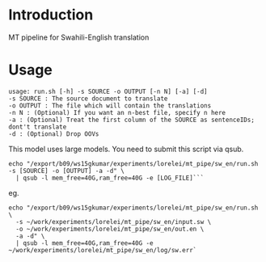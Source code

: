 # Introduction

MT pipeline for Swahili-English translation

# Usage

```
usage: run.sh [-h] -s SOURCE -o OUTPUT [-n N] [-a] [-d]
-s SOURCE : The source document to translate
-o OUTPUT : The file which will contain the translations
-n N : (Optional) If you want an n-best file, specify n here
-a : (Optional) Treat the first column of the SOURCE as sentenceIDs; dont't translate
-d : (Optional) Drop OOVs
```

This model uses large models. You need to submit this script via qsub.

```
echo "/export/b09/ws15gkumar/experiments/lorelei/mt_pipe/sw_en/run.sh -s [SOURCE] -o [OUTPUT] -a -d" \
  | qsub -l mem_free=40G,ram_free=40G -e [LOG_FILE]```
```

eg.

```
echo "/export/b09/ws15gkumar/experiments/lorelei/mt_pipe/sw_en/run.sh \
  -s ~/work/experiments/lorelei/mt_pipe/sw_en/input.sw \
  -o ~/work/experiments/lorelei/mt_pipe/sw_en/out.en \
  -a -d" \
  | qsub -l mem_free=40G,ram_free=40G -e ~/work/experiments/lorelei/mt_pipe/sw_en/log/sw.err`
```
